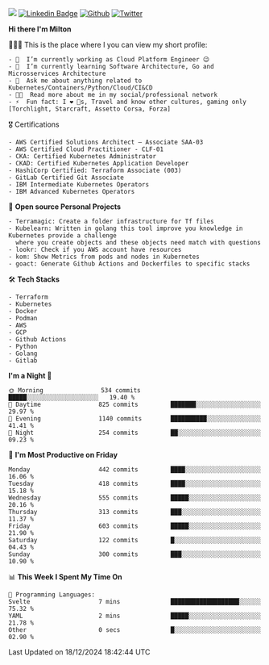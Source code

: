 ![](https://komarev.com/ghpvc/?username=miltlima&color=blueviolet) [![Linkedin Badge](https://img.shields.io/badge/-LinkedIn-blue?style=flat-square&logo=Linkedin&logoColor=white&link=https://www.linkedin.com/in/miltonlimaj/)](https://www.linkedin.com/in/miltonlimaj/) [![Github](https://img.shields.io/github/followers/miltlima?style=social)](https://github.com/miltlima?tab=followers) [![Twitter](https://img.shields.io/twitter/follow/milt_lima?style=social)](https://twitter.com/milt_lima)
 


     
**Hi there I'm Milton**

👨🏽‍💻 This is the place where I you can view my short profile:
```text
- 🔭  I’m currently working as Cloud Platform Engineer 😉
- 🌱  I’m currently learning Software Architecture, Go and Microsservices Architecture
- 💬  Ask me about anything related to Kubernetes/Containers/Python/Cloud/CI&CD
- 👨‍💻  Read more about me in my social/professional network
- ⚡  Fun fact: I ❤️ 🐶s, Travel and know other cultures, gaming only [Torchlight, Starcraft, Assetto Corsa, Forza]
```
🎖 Certifications
```text
- AWS Certified Solutions Architect – Associate SAA-03
- AWS Certified Cloud Practitioner - CLF-01
- CKA: Certified Kubernetes Administrator
- CKAD: Certified Kubernetes Application Developer
- HashiCorp Certified: Terraform Associate (003)
- GitLab Certified Git Associate
- IBM Intermediate Kubernetes Operators
- IBM Advanced Kubernetes Operators
```
📐 **Open source Personal Projects**

```text
- Terramagic: Create a folder infrastructure for Tf files
- Kubelearn: Written in golang this tool improve you knowledge in Kubernetes provide a challenge
  where you create objects and these objects need match with questions
- lookr: Check if you AWS account have resources
- kom: Show Metrics from pods and nodes in Kubernetes
- goact: Generate Github Actions and Dockerfiles to specific stacks
```
🛠 **Tech Stacks**

```text
- Terraform
- Kubernetes
- Docker
- Podman
- AWS
- GCP
- Github Actions
- Python
- Golang
- Gitlab
```         

<!--START_SECTION:waka-->
**I'm a Night 🦉** 

```text
🌞 Morning                534 commits         █████░░░░░░░░░░░░░░░░░░░░   19.40 % 
🌆 Daytime                825 commits         ███████░░░░░░░░░░░░░░░░░░   29.97 % 
🌃 Evening                1140 commits        ██████████░░░░░░░░░░░░░░░   41.41 % 
🌙 Night                  254 commits         ██░░░░░░░░░░░░░░░░░░░░░░░   09.23 % 
```
📅 **I'm Most Productive on Friday** 

```text
Monday                   442 commits         ████░░░░░░░░░░░░░░░░░░░░░   16.06 % 
Tuesday                  418 commits         ████░░░░░░░░░░░░░░░░░░░░░   15.18 % 
Wednesday                555 commits         █████░░░░░░░░░░░░░░░░░░░░   20.16 % 
Thursday                 313 commits         ███░░░░░░░░░░░░░░░░░░░░░░   11.37 % 
Friday                   603 commits         █████░░░░░░░░░░░░░░░░░░░░   21.90 % 
Saturday                 122 commits         █░░░░░░░░░░░░░░░░░░░░░░░░   04.43 % 
Sunday                   300 commits         ███░░░░░░░░░░░░░░░░░░░░░░   10.90 % 
```


📊 **This Week I Spent My Time On** 

```text
💬 Programming Languages: 
Svelte                   7 mins              ███████████████████░░░░░░   75.32 % 
YAML                     2 mins              █████░░░░░░░░░░░░░░░░░░░░   21.78 % 
Other                    0 secs              █░░░░░░░░░░░░░░░░░░░░░░░░   02.90 % 
```


 Last Updated on 18/12/2024 18:42:44 UTC
<!--END_SECTION:waka-->
